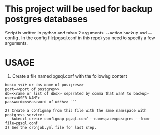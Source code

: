 # This project will be used for backup postgres databases
Script is written in python and takes 2 arguments. --action backup and --config <configfile>. In the config file(pgsql.conf in this repo) you need to specify a few arguments.
# USAGE
1) Create a file named pgsql.conf with the following content
``` [postgresql]
host= <<IP or dns Name of postgres>> 
port=<<port of postgres>>
db=<<name or list of dbs>> seperated by comma that want to backup>
user=<USER NAME>
password=<<Password of USER>> ```
  
2) Create a configmap from this file with the same namespace with postgress service:
   kubectl create configmap pgsql.conf --namespace=postgres --from-file=pgsql.conf
3) See the cronjob.yml file for last step.   
